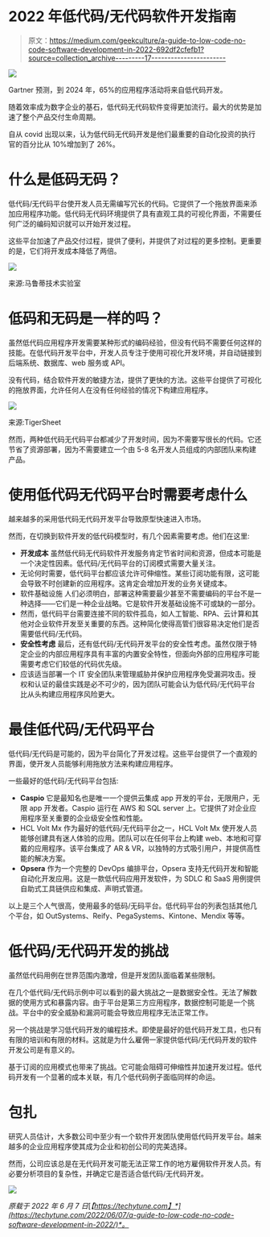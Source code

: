 # 2022 年低代码/无代码软件开发指南

> 原文：<https://medium.com/geekculture/a-guide-to-low-code-no-code-software-development-in-2022-692df2cfefb1?source=collection_archive---------17----------------------->

![](img/03b30f016be1f0ee86ac494c9988dd8a.png)

Gartner 预测，到 2024 年，65%的应用程序活动将来自低代码开发。

随着效率成为数字企业的基石，低代码无代码软件变得更加流行。最大的优势是加速了整个产品交付生命周期。

自从 covid 出现以来，认为低代码无代码开发是他们最重要的自动化投资的执行官的百分比从 10%增加到了 26%。

# 什么是低码无码？

低代码/无代码平台使开发人员无需编写冗长的代码。它提供了一个拖放界面来添加应用程序功能。低代码无代码环境提供了具有直观工具的可视化界面，不需要任何广泛的编码知识就可以开始开发过程。

这些平台加速了产品交付过程，提供了便利，并提供了对过程的更多控制。更重要的是，它们将开发成本降低了两倍。

![](img/5b43b2ebbc455288c54ffdcee7fb5c5c.png)

来源:马鲁蒂技术实验室

# 低码和无码是一样的吗？

虽然低代码应用程序开发需要某种形式的编码经验，但没有代码不需要任何这样的技能。在低代码开发平台中，开发人员专注于使用可视化开发环境，并自动链接到后端系统、数据库、web 服务或 API。

没有代码，结合软件开发的敏捷方法，提供了更快的方法。这些平台提供了可视化的拖放界面，允许任何人在没有任何经验的情况下构建应用程序。

![](img/b7798387184a6645c6f4c692d49f3b96.png)

来源:TigerSheet

然而，两种低代码无代码平台都减少了开发时间，因为不需要写很长的代码。它还节省了资源部署，因为不需要建立一个由 5-8 名开发人员组成的内部团队来构建产品。

# 使用低代码无代码平台时需要考虑什么

越来越多的采用低代码无代码开发平台导致原型快速进入市场。

然而，在切换到软件开发的低代码模型时，有几个因素需要考虑。他们在这里:

*   **开发成本** 虽然低代码无代码软件开发服务肯定节省时间和资源，但成本可能是一个决定性因素。低代码/无代码平台的订阅模式需要大量关注。
*   无论何时需要，低代码平台都应该允许可伸缩性。某些订阅功能有限，这可能会导致不时创建新的应用程序。这肯定会增加开发的业务关键成本。
*   软件基础设施
    人们必须明白，部署这种需要最少甚至不需要编码的平台不是一种选择——它们是一种企业战略。它是软件开发基础设施不可或缺的一部分。
*   然而，低代码平台需要连接不同的软件孤岛，如人工智能、RPA、云计算和其他对企业软件开发至关重要的东西。这种简化使得高管们很容易决定他们是否需要低代码/无代码。
*   **安全性考虑** 最后，还有低代码/无代码开发平台的安全性考虑。虽然仅限于特定企业的内部应用程序具有丰富的内置安全特性，但面向外部的应用程序可能需要考虑它们较低的代码优先级。
*   应该适当部署一个 IT 安全团队来管理威胁并保护应用程序免受漏洞攻击。授权和认证的最佳实践是必不可少的，因为团队可能会认为低代码/无代码平台比从头构建应用程序风险更大。

# 最佳低代码/无代码平台

低代码/无代码是可能的，因为平台简化了开发过程。这些平台提供了一个直观的界面，使开发人员能够利用拖放方法来构建应用程序。

一些最好的低代码/无代码平台包括:

*   **Caspio** 它是最知名也是唯一一个提供云集成 app 开发的平台，无限用户，无限 app 开发者。Caspio 运行在 AWS 和 SQL server 上。它提供了对企业应用程序至关重要的企业级安全性和性能。
*   HCL Volt Mx
    作为最好的低代码/无代码平台之一，HCL Volt Mx 使开发人员能够创建具有迷人体验的应用。团队可以在任何平台上构建 web、本地和可穿戴的应用程序。该平台集成了 AR & VR，以独特的方式吸引用户，并提供高性能的解决方案。
*   **Opsera** 作为一个完整的 DevOps 编排平台，Opsera 支持无代码开发和智能自动化开发应用。这是一款低代码应用开发软件，为 SDLC 和 SaaS 用例提供自助式工具链供应和集成、声明式管道。

以上是三个人气很高，使用最多的低码/无码平台。低代码平台的列表包括其他几个平台，如 OutSystems、Reify、PegaSystems、Kintone、Mendix 等等。

# 低代码/无代码开发的挑战

虽然低代码用例在世界范围内激增，但是开发团队面临着某些限制。

在几个低代码/无代码示例中可以看到的最大挑战之一是数据安全性。无法了解数据的使用方式和暴露内容。由于平台是第三方应用程序，数据控制可能是一个挑战。平台中的安全威胁和漏洞可能会导致应用程序无法正常工作。

另一个挑战是学习低代码开发的编程技术。即使是最好的低代码开发工具，也只有有限的培训和有限的材料。这就是为什么雇佣一家提供低代码/无代码开发的软件开发公司是有意义的。

基于订阅的应用模式也带来了挑战。它可能会阻碍可伸缩性并加速开发过程。低代码开发有一个显著的成本关联，有几个低代码例子面临同样的命运。

# 包扎

研究人员估计，大多数公司中至少有一个软件开发团队使用低代码开发平台。越来越多的企业应用程序使其成为企业和初创公司的完美选择。

然而，公司应该总是在无代码开发可能无法正常工作的地方雇佣软件开发人员。有必要分析项目的复杂性，并确定它是否适合低代码/无代码开发。

![](img/5f4f8ee328413fc038918e65b62508c0.png)

*原载于 2022 年 6 月 7 日*[*【https://techytune.com】*](https://techytune.com/2022/06/07/a-guide-to-low-code-no-code-software-development-in-2022/)*。*